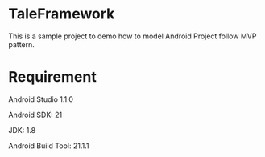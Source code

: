 # TaleFramework
This is a sample project to demo how to model Android Project follow MVP pattern.

# Requirement
Android Studio 1.1.0

Android SDK: 21

JDK: 1.8

Android Build Tool: 21.1.1
